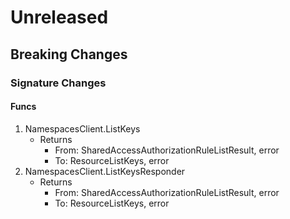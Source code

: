 # Unreleased

## Breaking Changes

### Signature Changes

#### Funcs

1. NamespacesClient.ListKeys
	- Returns
		- From: SharedAccessAuthorizationRuleListResult, error
		- To: ResourceListKeys, error
1. NamespacesClient.ListKeysResponder
	- Returns
		- From: SharedAccessAuthorizationRuleListResult, error
		- To: ResourceListKeys, error
